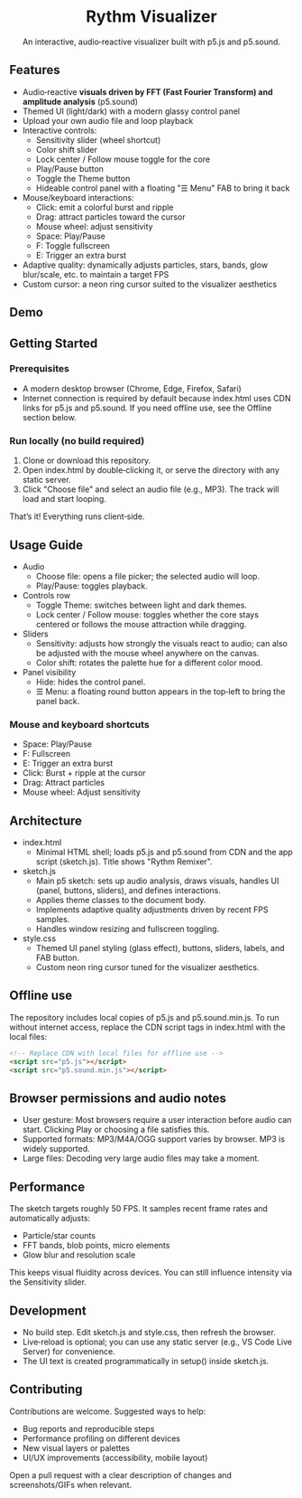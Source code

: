 <div align="center">

<h1>Rythm Visualizer</h1>

<p>An interactive, audio‑reactive visualizer built with p5.js and p5.sound.</p>

</div>


## Features
- Audio‑reactive **visuals driven by FFT (Fast Fourier Transform) and amplitude analysis** (p5.sound)
- Themed UI (light/dark) with a modern glassy control panel
- Upload your own audio file and loop playback
- Interactive controls:
  - Sensitivity slider (wheel shortcut)
  - Color shift slider
  - Lock center / Follow mouse toggle for the core
  - Play/Pause button
  - Toggle the Theme button
  - Hideable control panel with a floating "☰ Menu" FAB to bring it back
- Mouse/keyboard interactions:
  - Click: emit a colorful burst and ripple
  - Drag: attract particles toward the cursor
  - Mouse wheel: adjust sensitivity
  - Space: Play/Pause
  - F: Toggle fullscreen
  - E: Trigger an extra burst
- Adaptive quality: dynamically adjusts particles, stars, bands, glow blur/scale, etc. to maintain a target FPS
- Custom cursor: a neon ring cursor suited to the visualizer aesthetics


## Demo
>> 


## Getting Started

### Prerequisites
- A modern desktop browser (Chrome, Edge, Firefox, Safari)
- Internet connection is required by default because index.html uses CDN links for p5.js and p5.sound. If you need offline use, see the Offline section below.

### Run locally (no build required)
1. Clone or download this repository.
2. Open index.html by double‑clicking it, or serve the directory with any static server.
3. Click "Choose file" and select an audio file (e.g., MP3). The track will load and start looping.

That’s it! Everything runs client‑side.


## Usage Guide

- Audio
  - Choose file: opens a file picker; the selected audio will loop.
  - Play/Pause: toggles playback.
- Controls row
  - Toggle Theme: switches between light and dark themes.
  - Lock center / Follow mouse: toggles whether the core stays centered or follows the mouse attraction while dragging.
- Sliders
  - Sensitivity: adjusts how strongly the visuals react to audio; can also be adjusted with the mouse wheel anywhere on the canvas.
  - Color shift: rotates the palette hue for a different color mood.
- Panel visibility
  - Hide: hides the control panel.
  - ☰ Menu: a floating round button appears in the top‑left to bring the panel back.

### Mouse and keyboard shortcuts
- Space: Play/Pause
- F: Fullscreen
- E: Trigger an extra burst
- Click: Burst + ripple at the cursor
- Drag: Attract particles
- Mouse wheel: Adjust sensitivity


## Architecture
- index.html
  - Minimal HTML shell; loads p5.js and p5.sound from CDN and the app script (sketch.js). Title shows "Rythm Remixer".
- sketch.js
  - Main p5 sketch: sets up audio analysis, draws visuals, handles UI (panel, buttons, sliders), and defines interactions.
  - Applies theme classes to the document body.
  - Implements adaptive quality adjustments driven by recent FPS samples.
  - Handles window resizing and fullscreen toggling.
- style.css
  - Themed UI panel styling (glass effect), buttons, sliders, labels, and FAB button.
  - Custom neon ring cursor tuned for the visualizer aesthetics.


## Offline use
The repository includes local copies of p5.js and p5.sound.min.js. To run without internet access, replace the CDN script tags in index.html with the local files:

```html
<!-- Replace CDN with local files for offline use -->
<script src="p5.js"></script>
<script src="p5.sound.min.js"></script>
```


## Browser permissions and audio notes
- User gesture: Most browsers require a user interaction before audio can start. Clicking Play or choosing a file satisfies this.
- Supported formats: MP3/M4A/OGG support varies by browser. MP3 is widely supported.
- Large files: Decoding very large audio files may take a moment.


## Performance
The sketch targets roughly 50 FPS. It samples recent frame rates and automatically adjusts:
- Particle/star counts
- FFT bands, blob points, micro elements
- Glow blur and resolution scale

This keeps visual fluidity across devices. You can still influence intensity via the Sensitivity slider.


## Development
- No build step. Edit sketch.js and style.css, then refresh the browser.
- Live‑reload is optional; you can use any static server (e.g., VS Code Live Server) for convenience.
- The UI text is created programmatically in setup() inside sketch.js.


## Contributing
Contributions are welcome. Suggested ways to help:
- Bug reports and reproducible steps
- Performance profiling on different devices
- New visual layers or palettes
- UI/UX improvements (accessibility, mobile layout)

Open a pull request with a clear description of changes and screenshots/GIFs when relevant.
